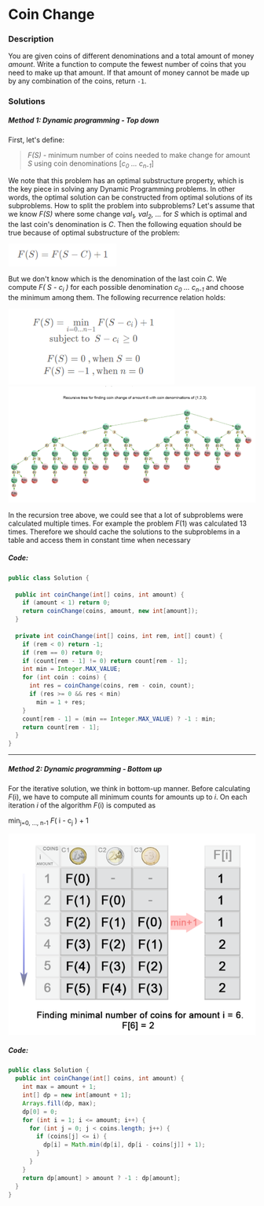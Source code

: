 # Coin Change

### Description

You are given coins of different denominations and a total amount of money *amount*. Write a function to compute the fewest number of coins that you need to make up that amount. If that amount of money cannot be made up by any combination of the coins, return `-1`.

### Solutions

##### Method 1: Dynamic programming - Top down

First, let's define:

> *F(S)* - minimum number of coins needed to make change for amount *S* using coin denominations [*c<sub>0</sub> ... c<sub>n-1</sub>*]

We note that this problem has an optimal substructure property, which is the key piece in solving any Dynamic Programming problems. In other words, the optimal solution can be constructed from optimal solutions of its subproblems. How to split the problem into subproblems? Let's assume that we know *F(S)* where some change *val<sub>1</sub>, val<sub>2</sub>, ...* for *S* which is optimal and the last coin's denomination is *C*. Then the following equation should be true because of optimal substructure of the problem:

<img src="..\images\0322\1.png" alt="1" style="zoom:80%;" />

But we don't know which is the denomination of the last coin *C*. We compute *F( S - c<sub>i</sub> )* for each possible denomination *c<sub>0</sub> ... c<sub>n-1</sub>* and choose the minimum among them. The following recurrence relation holds:

<img src="..\images\0322\2.png" alt="2" style="zoom:80%;" />

<img src="..\images\0322\3.png" alt="3" style="zoom:80%;" />

In the recursion tree above, we could see that a lot of subproblems were calculated multiple times. For example the problem *F*(1) was calculated 13 times. Therefore we should cache the solutions to the subproblems in a table and access them in constant time when necessary

##### Code:

```java
public class Solution {

  public int coinChange(int[] coins, int amount) {
    if (amount < 1) return 0;
    return coinChange(coins, amount, new int[amount]);
  }

  private int coinChange(int[] coins, int rem, int[] count) {
    if (rem < 0) return -1;
    if (rem == 0) return 0;
    if (count[rem - 1] != 0) return count[rem - 1];
    int min = Integer.MAX_VALUE;
    for (int coin : coins) {
      int res = coinChange(coins, rem - coin, count);
      if (res >= 0 && res < min)
        min = 1 + res;
    }
    count[rem - 1] = (min == Integer.MAX_VALUE) ? -1 : min;
    return count[rem - 1];
  }
}
```

------

##### Method 2: Dynamic programming - Bottom up

For the iterative solution, we think in bottom-up manner. Before calculating *F*(i), we have to compute all minimum counts for amounts up to *i*. On each iteration *i* of the algorithm *F*(i) is computed as 

min<sub>j=0, ..., n-1</sub> *F*( i - c<sub>j</sub> ) + 1

<img src="..\images\0322\4.png" alt="4" style="zoom:80%;" />

##### Code:

```java
public class Solution {
  public int coinChange(int[] coins, int amount) {
    int max = amount + 1;
    int[] dp = new int[amount + 1];
    Arrays.fill(dp, max);
    dp[0] = 0;
    for (int i = 1; i <= amount; i++) {
      for (int j = 0; j < coins.length; j++) {
        if (coins[j] <= i) {
          dp[i] = Math.min(dp[i], dp[i - coins[j]] + 1);
        }
      }
    }
    return dp[amount] > amount ? -1 : dp[amount];
  }
}
```


